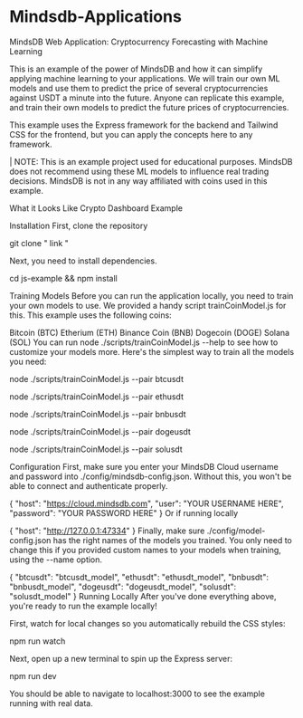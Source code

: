# Mindsdb-Applications

MindsDB Web Application: Cryptocurrency Forecasting with Machine Learning

This is an example of the power of MindsDB and how it can simplify applying machine learning to your applications. We will train our own ML models and use them to predict the price of several cryptocurrencies against USDT a minute into the future. Anyone can replicate this example, and train their own models to predict the future prices of cryptocurrencies.

This example uses the Express framework for the backend and Tailwind CSS for the frontend, but you can apply the concepts here to any framework.

| NOTE: This is an example project used for educational purposes. MindsDB does not recommend using these ML models to influence real trading decisions. MindsDB is not in any way affiliated with coins used in this example.


What it Looks Like
Crypto Dashboard Example

Installation
First, clone the repository

git clone " link "

Next, you need to install dependencies.

cd js-example && npm install

Training Models
Before you can run the application locally, you need to train your own models to use. We provided a handy script trainCoinModel.js for this. This example uses the following coins:

Bitcoin (BTC)
Etherium (ETH)
Binance Coin (BNB)
Dogecoin (DOGE)
Solana (SOL)
You can run node ./scripts/trainCoinModel.js --help to see how to customize your models more. Here's the simplest way to train all the models you need:

node ./scripts/trainCoinModel.js --pair btcusdt

node ./scripts/trainCoinModel.js --pair ethusdt

node ./scripts/trainCoinModel.js --pair bnbusdt

node ./scripts/trainCoinModel.js --pair dogeusdt

node ./scripts/trainCoinModel.js --pair solusdt

Configuration
First, make sure you enter your MindsDB Cloud username and password into ./config/mindsdb-config.json. Without this, you won't be able to connect and authenticate properly.

{
  "host": "https://cloud.mindsdb.com",
  "user": "YOUR USERNAME HERE",
  "password": "YOUR PASSWORD HERE"
}
Or if running locally

{
  "host": "http://127.0.0.1:47334"
}
Finally, make sure ./config/model-config.json has the right names of the models you trained. You only need to change this if you provided custom names to your models when training, using the --name option.

{
  "btcusdt": "btcusdt_model",
  "ethusdt": "ethusdt_model",
  "bnbusdt": "bnbusdt_model",
  "dogeusdt": "dogeusdt_model",
  "solusdt": "solusdt_model"
}
Running Locally
After you've done everything above, you're ready to run the example locally!

First, watch for local changes so you automatically rebuild the CSS styles:

npm run watch

Next, open up a new terminal to spin up the Express server:

npm run dev

You should be able to navigate to localhost:3000 to see the example running with real data.
